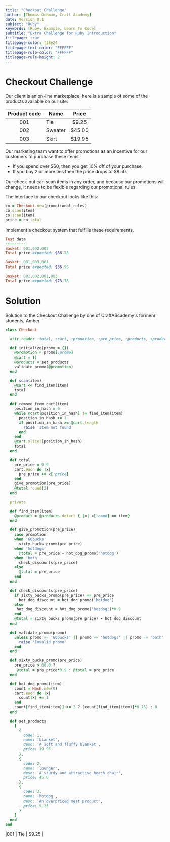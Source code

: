 ```yaml
---
title: "Checkout Challenge"
author: [Thomas Ochman, Craft Academy]
date: Version 0.1
subject: "Ruby"
keywords: [Ruby, Example, Learn To Code]
subtitle: "Extra Challenge for Ruby Introduction"
titlepage: true
titlepage-color: f28e24
titlepage-text-color: "FFFFFF"
titlepage-rule-color: "FFFFFF"
titlepage-rule-height: 2
...
```


# Checkout Challenge

Our client is an on-line marketplace, here is a sample of some of the products available on our site:


|Product code  | Name        | Price|
|:--------------:|-------------|:--------------------:|
|001           | Tie     | $9.25  |
|002           | Sweater | $45.00 |
|003           | Skirt   | $19.95 |


Our marketing team want to offer promotions as an incentive for our customers to purchase these items.

- If you spend over $60, then you get 10% off of your purchase.
- If you buy 2 or more ties then the price drops to $8.50.

Our check-out can scan items in any order, and because our promotions will change, it needs to be flexible regarding our promotional rules.

The interface to our checkout looks like this:

```ruby
co = Checkout.new(promotional_rules)
co.scan(item)
co.scan(item)
price = co.total
```

Implement a checkout system that fulfills these requirements.

```ruby
Test data
---------
Basket: 001,002,003
Total price expected: $66.78

Basket: 001,003,001
Total price expected: $36.95

Basket: 001,002,001,003
Total price expected: $73.76
```

# Solution

Solution to the Checkout Challenge by one of CraftAScademy's formenr students, Amber.

```ruby
class Checkout

  attr_reader :total, :cart, :promotion, :pre_price, :products, :product

  def initialize(promo = {})
    @promotion = promo[:promo]
    @cart = []
    @products = set_products
    validate_promo(@promotion)
  end

  def scan(item)
    @cart << find_item(item)
    total
  end

  def remove_from_cart(item)
    position_in_hash = 0
    while @cart[position_in_hash] != find_item(item)
      position_in_hash += 1
      if position_in_hash >= @cart.length
        raise 'Item not found'
      end
    end
    @cart.slice!(position_in_hash)
    total
  end

  def total
    pre_price = 0.0
    cart.each do |x|
      pre_price += x[:price]
    end
    give_promotion(pre_price)
    @total.round(2)
  end

  private

  def find_item(item)
    @product = @products.detect { |x| x[:name] == item}
  end

  def give_promotion(pre_price)
    case promotion
    when '60bucks'
      sixty_bucks_promo(pre_price)
    when 'hotdogs'
      @total = pre_price - hot_dog_promo('hotdog')
    when 'both'
      check_discounts(pre_price)
    else
      @total = pre_price
    end
  end

  def check_discounts(pre_price)
    if sixty_bucks_promo(pre_price) == pre_price
      hot_dog_discount = hot_dog_promo('hotdog')
    else
     hot_dog_discount = hot_dog_promo('hotdog')*0.9
    end
    @total = sixty_bucks_promo(pre_price) - hot_dog_discount
  end

  def validate_promo(promo)
    unless promo == '60bucks' || promo == 'hotdogs' || promo == 'both' || promo.nil?
      raise 'Invalid promo'
    end
  end

  def sixty_bucks_promo(pre_price)
    pre_price > 60.0 ?
     @total = pre_price*0.9 : @total = pre_price
  end

  def hot_dog_promo(item)
    count = Hash.new(0)
    cart.each do |x|
      count[x] += 1
    end
    count[find_item(item)] >= 2 ? (count[find_item(item)]*0.75) : 0
  end

  def set_products
    [
      {
        code: 1,
        name: 'blanket',
        desc: 'A soft and fluffy blanket',
        price: 19.95
      },
      {
        code: 2,
        name: 'lounger',
        desc: 'A sturdy and attractive beach chair',
        price: 45.0
      },
      {
        code: 3,
        name: 'hotdog',
        desc: 'An overpriced meat product',
        price: 9.25
      }
    ]
  end
end
```
|001           | Tie     | $9.25  |
